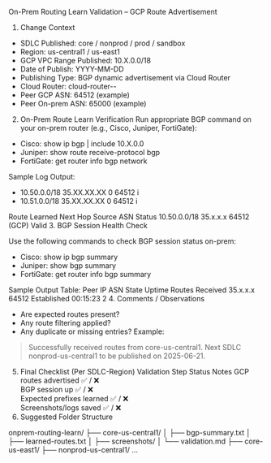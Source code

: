 On-Prem Routing Learn Validation – GCP Route Advertisement
1. Change Context

- SDLC Published: core / nonprod / prod / sandbox
- Region: us-central1 / us-east1
- GCP VPC Range Published: 10.X.0.0/18
- Date of Publish: YYYY-MM-DD
- Publishing Type: BGP dynamic advertisement via Cloud Router
- Cloud Router: cloud-router-<sdlc>-<region>
- Peer GCP ASN: 64512 (example)
- Peer On-prem ASN: 65000 (example)

2. On-Prem Route Learn Verification
Run appropriate BGP command on your on-prem router (e.g., Cisco, Juniper, FortiGate):

- Cisco: show ip bgp | include 10.X.0.0
- Juniper: show route receive-protocol bgp
- FortiGate: get router info bgp network

Sample Log Output:

* 10.50.0.0/18   35.XX.XX.XX             0 64512  i
* 10.51.0.0/18   35.XX.XX.XX             0 64512  i

Route Learned	Next Hop	Source ASN	Status
10.50.0.0/18	35.x.x.x	64512 (GCP)	Valid
3. BGP Session Health Check

Use the following commands to check BGP session status on-prem:
- Cisco: show ip bgp summary
- Juniper: show bgp summary
- FortiGate: get router info bgp summary

Sample Output Table:
Peer IP	ASN	State	Uptime	Routes Received
35.x.x.x	64512	Established	00:15:23	2
4. Comments / Observations

- Are expected routes present?
- Any route filtering applied?
- Any duplicate or missing entries?
Example:
> Successfully received routes from core-us-central1. Next SDLC nonprod-us-central1 to be published on 2025-06-21.

5. Final Checklist (Per SDLC-Region)
Validation Step	Status	Notes
GCP routes advertised	✅ / ❌	
BGP session up	✅ / ❌	
Expected prefixes learned	✅ / ❌	
Screenshots/logs saved	✅ / ❌	
6. Suggested Folder Structure

onprem-routing-learn/
├── core-us-central1/
│   ├── bgp-summary.txt
│   ├── learned-routes.txt
│   ├── screenshots/
│   └── validation.md
├── core-us-east1/
├── nonprod-us-central1/
...

